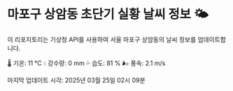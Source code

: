 
# 마포구 상암동 초단기 실황 날씨 정보 🌤️

이 리포지토리는 기상청 API를 사용하여 서울 마포구 상암동의 날씨 정보를 업데이트합니다. 

🌡️ 기온: 11 ℃
💧 강수량: 0 mm
💦 습도: 81 %
🌬️ 풍속: 2.1 m/s

마지막 업데이트 시각: 2025년 03월 25일 02시 09분    
